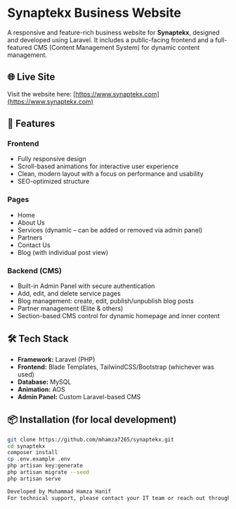 # Synaptekx Business Website

A responsive and feature-rich business website for **Synaptekx**, designed and developed using Laravel. It includes a public-facing frontend and a full-featured CMS (Content Management System) for dynamic content management.

## 🌐 Live Site

Visit the website here: [https://www.synaptekx.com](https://www.synaptekx.com)

## 🚀 Features

### Frontend
- Fully responsive design
- Scroll-based animations for interactive user experience
- Clean, modern layout with a focus on performance and usability
- SEO-optimized structure

### Pages
- Home
- About Us
- Services (dynamic – can be added or removed via admin panel)
- Partners
- Contact Us
- Blog (with individual post view)

### Backend (CMS)
- Built-in Admin Panel with secure authentication
- Add, edit, and delete service pages
- Blog management: create, edit, publish/unpublish blog posts
- Partner management (Elite & others)
- Section-based CMS control for dynamic homepage and inner content

## 🛠️ Tech Stack

- **Framework:** Laravel (PHP)
- **Frontend:** Blade Templates, TailwindCSS/Bootstrap (whichever was used)
- **Database:** MySQL
- **Animation:** AOS
- **Admin Panel:** Custom Laravel-based CMS

## 📦 Installation (for local development)

```bash
git clone https://github.com/mhamza7265/synaptekx.git
cd synaptekx
composer install
cp .env.example .env
php artisan key:generate
php artisan migrate --seed
php artisan serve

Developed by Muhammad Hamza Hanif
For technical support, please contact your IT team or reach out through the official Synaptekx contact channel.